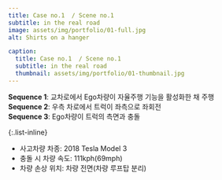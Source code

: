 ```yaml
---
title: Case no.1  / Scene no.1
subtitle: in the real road
image: assets/img/portfolio/01-full.jpg
alt: Shirts on a hanger

caption:
  title: Case no.1  / Scene no.1
  subtitle: in the real road
  thumbnail: assets/img/portfolio/01-thumbnail.jpg
---
```

**Sequence 1**: 교차로에서 Ego차량이 자율주행 기능을 활성화한 채 주행  
**Sequence 2**: 우측 차로에서 트럭이 좌측으로 좌회전  
**Sequence 3**: Ego차량이 트럭의 측면과 충돌  

{:.list-inline}
- 사고차량 차종: 2018 Tesla Model 3
- 충돌 시 차량 속도: 111kph(69mph)
- 차량 손상 위치: 차량 전면(차량 루프탑 분리)